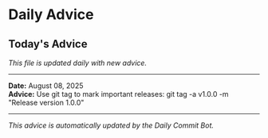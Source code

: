 # Daily Advice

## Today's Advice
*This file is updated daily with new advice.*

---

**Date:** August 08, 2025  
**Advice:** Use git tag to mark important releases: git tag -a v1.0.0 -m "Release version 1.0.0"

---

*This advice is automatically updated by the Daily Commit Bot.*
